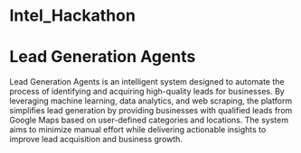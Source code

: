 # Intel_Hackathon

# Lead Generation Agents

Lead Generation Agents is an intelligent system designed to automate the process of identifying and acquiring high-quality leads for businesses. By leveraging machine learning, data analytics, and web scraping, the platform simplifies lead generation by providing businesses with qualified leads from Google Maps based on user-defined categories and locations. The system aims to minimize manual effort while delivering actionable insights to improve lead acquisition and business growth.

